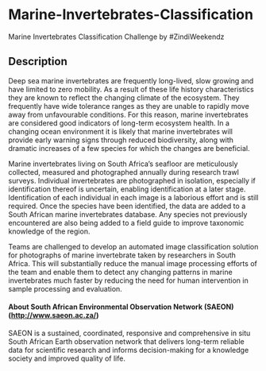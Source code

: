 # Marine-Invertebrates-Classification
Marine Invertebrates Classification Challenge by #ZindiWeekendz


## Description
Deep sea marine invertebrates are frequently long-lived, slow growing and have limited to zero mobility. As a result of these life history characteristics they are known to reflect the changing climate of the ecosystem. They frequently have wide tolerance ranges as they are unable to rapidly move away from unfavourable conditions. For this reason, marine invertebrates are considered good indicators of long-term ecosystem health. In a changing ocean environment it is likely that marine invertebrates will provide early warning signs through reduced biodiversity, along with dramatic increases of a few species for which the changes are beneficial.

Marine invertebrates living on South Africa’s seafloor are meticulously collected, measured and photographed annually during research trawl surveys. Individual invertebrates are photographed in isolation, especially if identification thereof is uncertain, enabling identification at a later stage. Identification of each individual in each image is a laborious effort and is still required. Once the species have been identified, the data are added to a South African marine invertebrates database. Any species not previously encountered are also being added to a field guide to improve taxonomic knowledge of the region.

Teams are challenged to develop an automated image classification solution for photographs of marine invertebrate taken by researchers in South Africa. This will substantially reduce the manual image processing efforts of the team and enable them to detect any changing patterns in marine invertebrates much faster by reducing the need for human intervention in sample processing and evaluation.

#### About South African Environmental Observation Network (SAEON) (http://www.saeon.ac.za/)

SAEON is a sustained, coordinated, responsive and comprehensive in situ South African Earth observation network that delivers long-term reliable data for scientific research and informs decision-making for a knowledge society and improved quality of life.



